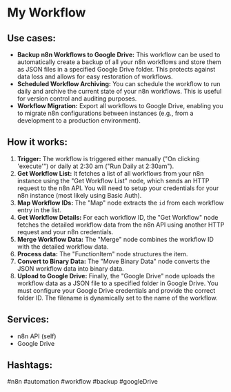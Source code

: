 # My Workflow

## Use cases:

*   **Backup n8n Workflows to Google Drive:** This workflow can be used to automatically create a backup of all your n8n workflows and store them as JSON files in a specified Google Drive folder. This protects against data loss and allows for easy restoration of workflows.
*   **Scheduled Workflow Archiving:** You can schedule the workflow to run daily and archive the current state of your n8n workflows. This is useful for version control and auditing purposes.
*   **Workflow Migration:** Export all workflows to Google Drive, enabling you to migrate n8n configurations between instances (e.g., from a development to a production environment).

## How it works:

1.  **Trigger:** The workflow is triggered either manually ("On clicking 'execute'") or daily at 2:30 am ("Run Daily at 2:30am").
2.  **Get Workflow List:** It fetches a list of all workflows from your n8n instance using the "Get Workflow List" node, which sends an HTTP request to the n8n API. You will need to setup your credentials for your n8n instance (most likely using Basic Auth).
3.  **Map Workflow IDs:** The "Map" node extracts the `id` from each workflow entry in the list.
4.  **Get Workflow Details:** For each workflow ID, the "Get Workflow" node fetches the detailed workflow data from the n8n API using another HTTP request and your n8n credentials.
5.  **Merge Workflow Data:** The "Merge" node combines the workflow ID with the detailed workflow data.
6.  **Process data:** The "FunctionItem" node structures the item.
7.  **Convert to Binary Data:** The "Move Binary Data" node converts the JSON workflow data into binary data.
8.  **Upload to Google Drive:** Finally, the "Google Drive" node uploads the workflow data as a JSON file to a specified folder in Google Drive. You must configure your Google Drive credentials and provide the correct folder ID. The filename is dynamically set to the name of the workflow.

## Services:

*   n8n API (self)
*   Google Drive

## Hashtags:

#n8n #automation #workflow #backup #googleDrive
